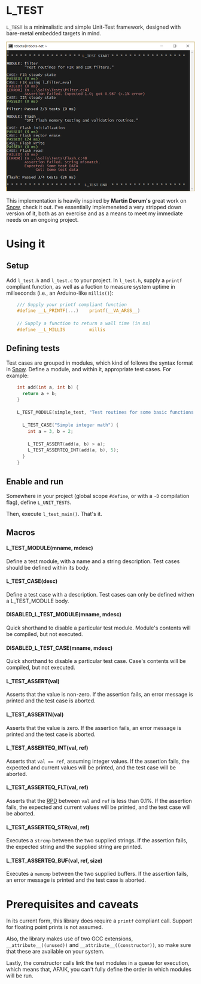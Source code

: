# L_TEST  

`L_TEST` is a minimalistic and simple Unit-Test framework, designed with bare-metal embedded targets in mind. 

<p align="center">
<img src="https://github.com/MartinBloedorn/ltest/blob/master/examples/screen0.png" alt="What it looks like" width="600">
</p>

This implementation is heavily inspired by __Martin Dørum's__ great work on [Snow](https://github.com/mortie/snow), check it out.
I've essentially implemeneted a very stripped down version of it, both as an exercise and as a means to meet my immediate needs on an ongoing project.

# Using it

## Setup

Add `l_test.h` and `l_test.c` to your project. 
In `l_test.h`, supply a `printf` compliant function, as well as a fuction to measure system uptime in millseconds (i.e., an Arduino-like `millis()`):

```c
    /// Supply your printf compliant function
    #define __L_PRINTF(...)    printf(__VA_ARGS__)

    // Supply a function to return a wall time (in ms)
    #define __L_MILLIS         millis
```  
    
## Defining tests

Test cases are grouped in modules, which kind of follows the syntax format in [Snow](https://github.com/mortie/snow).
Define a module, and within it, appropriate test cases. For example:

```c
    int add(int a, int b) {
      return a + b;
    }

    L_TEST_MODULE(simple_test, "Test routines for some basic functions.") {

      L_TEST_CASE("Simple integer math") {
        int a = 3, b = 2;

        L_TEST_ASSERT(add(a, b) > a);
        L_TEST_ASSERTEQ_INT(add(a, b), 5);
      }
    }
```

## Enable and run 

Somewhere in your project (global scope `#define`, or with a `-D` compilation flag), define `L_UNIT_TESTS`. 

Then, execute `l_test_main()`. That's it. 

## Macros

#### L_TEST_MODULE(mname, mdesc)

Define a test module, with a name and a string description. Test cases should be defined within its body.

#### L_TEST_CASE(desc)

Define a test case with a description. Test cases can only be defined withen a L_TEST_MODULE body. 

#### DISABLED_L_TEST_MODULE(mname, mdesc)

Quick shorthand to disable a particular test module. Module's contents will be compiled, but not executed.

#### DISABLED_L_TEST_CASE(mname, mdesc)

Quick shorthand to disable a particular test case. Case's contents will be compiled, but not executed.

#### L_TEST_ASSERT(val)

Asserts that the value is non-zero. If the assertion fails, an error message is printed and the test case is aborted.

#### L_TEST_ASSERTN(val)

Asserts that the value is zero. If the assertion fails, an error message is printed and the test case is aborted.

#### L_TEST_ASSERTEQ_INT(val, ref)

Asserts that `val == ref`, assuming integer values. 
If the assertion fails, the expected and current values will be printed, and the test case will be aborted.

#### L_TEST_ASSERTEQ_FLT(val, ref)

Asserts that the [RPD](https://en.wikipedia.org/wiki/Relative_change_and_difference) between `val` and `ref` is less than 0.1%. 
If the assertion fails, the expected and current values will be printed, and the test case will be aborted.

#### L_TEST_ASSERTEQ_STR(val, ref)

Executes a `strcmp` between the two supplied strings. 
If the assertion fails, the expected string and the supplied string are printed.

#### L_TEST_ASSERTEQ_BUF(val, ref, size)

Executes a `memcmp` between the two supplied buffers. If the assertion fails, an error message is printed and the test case is aborted.

# Prerequisites and caveats

In its current form, this library does require a `printf` compliant call. Support for floating point prints is not assumed. 

Also, the library makes use of two GCC extensions, `__attribute__((unused))` and `__attribute__((constructor))`, 
so make sure that these are available on your system. 

Lastly, the constructor calls link the test modules in a queue for execution, which means that, AFAIK, 
you can't fully define the order in which modules will be run. 

